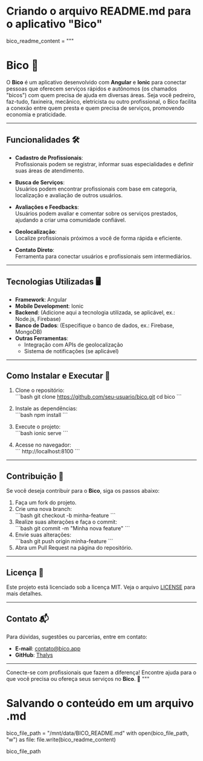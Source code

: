 # Criando o arquivo README.md para o aplicativo "Bico"
bico_readme_content = """
# Bico 🔧  

O **Bico** é um aplicativo desenvolvido com **Angular** e **Ionic** para conectar pessoas que oferecem serviços rápidos e autônomos (os chamados "bicos") com quem precisa de ajuda em diversas áreas. Seja você pedreiro, faz-tudo, faxineira, mecânico, eletricista ou outro profissional, o Bico facilita a conexão entre quem presta e quem precisa de serviços, promovendo economia e praticidade.

---

## Funcionalidades 🛠️  

- **Cadastro de Profissionais**:  
  Profissionais podem se registrar, informar suas especialidades e definir suas áreas de atendimento.

- **Busca de Serviços**:  
  Usuários podem encontrar profissionais com base em categoria, localização e avaliação de outros usuários.

- **Avaliações e Feedbacks**:  
  Usuários podem avaliar e comentar sobre os serviços prestados, ajudando a criar uma comunidade confiável.

- **Geolocalização**:  
  Localize profissionais próximos a você de forma rápida e eficiente.

- **Contato Direto**:  
  Ferramenta para conectar usuários e profissionais sem intermediários.

---

## Tecnologias Utilizadas 🖥️  

- **Framework**: Angular  
- **Mobile Development**: Ionic  
- **Backend**: (Adicione aqui a tecnologia utilizada, se aplicável, ex.: Node.js, Firebase)  
- **Banco de Dados**: (Especifique o banco de dados, ex.: Firebase, MongoDB)  
- **Outras Ferramentas**:  
  - Integração com APIs de geolocalização  
  - Sistema de notificações (se aplicável)  

---

## Como Instalar e Executar 🚀  

1. Clone o repositório:  
   \`\`\`bash
   git clone https://github.com/seu-usuario/bico.git
   cd bico
   \`\`\`

2. Instale as dependências:  
   \`\`\`bash
   npm install
   \`\`\`

3. Execute o projeto:  
   \`\`\`bash
   ionic serve
   \`\`\`

4. Acesse no navegador:  
   \`\`\`
   http://localhost:8100
   \`\`\`

---

## Contribuição 🤝  

Se você deseja contribuir para o **Bico**, siga os passos abaixo:  

1. Faça um fork do projeto.  
2. Crie uma nova branch:  
   \`\`\`bash
   git checkout -b minha-feature
   \`\`\`  
3. Realize suas alterações e faça o commit:  
   \`\`\`bash
   git commit -m "Minha nova feature"
   \`\`\`  
4. Envie suas alterações:  
   \`\`\`bash
   git push origin minha-feature
   \`\`\`  
5. Abra um Pull Request na página do repositório.

---

## Licença 📄  

Este projeto está licenciado sob a licença MIT. Veja o arquivo [LICENSE](LICENSE) para mais detalhes.  

---

## Contato 📬  

Para dúvidas, sugestões ou parcerias, entre em contato:  
- **E-mail**: contato@bico.app  
- **GitHub**: [Thalys](https://github.com/th4ly5)  

---

Conecte-se com profissionais que fazem a diferença! Encontre ajuda para o que você precisa ou ofereça seus serviços no **Bico**. 🔨
"""

# Salvando o conteúdo em um arquivo .md
bico_file_path = "/mnt/data/BICO_README.md"
with open(bico_file_path, "w") as file:
    file.write(bico_readme_content)

bico_file_path
